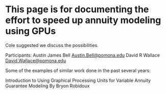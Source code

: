 # This page is for documenting the effort to speed up annuity modeling using GPUs

Cole suggested we discuss the possibilities.

Participants:
Austin James Bell <Austin.Bell@pomona.edu>
David R Wallace <David.Wallace@pomona.edu>

Some of the examples of similar work done in the past several years:

Introduction to Using Graphical Processing Units for Variable Annuity Guarantee Modeling
By Bryon Robidoux

